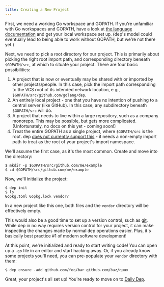 ```yaml
---
title: Creating a New Project
---
```


First, we need a working Go workspace and GOPATH. If you're unfamiliar with Go workspaces and GOPATH, have a look at [the language documentation](https://golang.org/doc/code.html#Organization) and get your local workspace set up. (dep's model could eventually lead to being able to work without GOPATH, but we're not there yet.)

Next, we need to pick a root directory for our project. This is primarily about picking the right root import path, and corresponding directory beneath `$GOPATH/src`, at which to situate your project. There are four basic possibilities:

1. A project that is now or eventually may be shared with or imported by other projects/people. In this case, pick the import path corresponding to the VCS root of its intended network location, e.g., `$GOPATH/src/github.com/golang/dep`.
2. An entirely local project - one that you have no intention of pushing to a central server (like GitHub). In this case, any subdirectory beneath `$GOPATH/src` will do.
3. A project that needs to live within a large repository, such as a company monorepo. This may be possible, but gets more complicated. (Unfortunately, no docs on this yet - coming soon!)
4. Treat the entire GOPATH as a single project, where `$GOPATH/src` is the root. dep [does not currently support this](https://github.com/golang/dep/issues/417) - it needs a non-empty import path to treat as the root of your project's import namespace.

We'll assume the first case, as it's the most common. Create and move into the directory:

```
$ mkdir -p $GOPATH/src/github.com/me/example
$ cd $GOPATH/src/github.com/me/example
```

Now, we'll initialize the project:

```
$ dep init
$ ls
Gopkg.toml Gopkg.lock vendor/
```

In a new project like this one, both files and the `vendor` directory will be effectively empty.

This would also be a good time to set up a version control, such as [git](https://git-scm.com/). While dep in no way requires version control for your project, it can make inspecting the changes made by normal dep operations easier. Plus, it's basically best practice #1 of modern software development!

At this point, we're initialized and ready to start writing code! You can open up a `.go` file in an editor and start hacking away. Or, if you already know some projects you'll need, you can pre-populate your `vendor` directory with them:

```
$ dep ensure -add github.com/foo/bar github.com/baz/quux
```

Great, your project's all set up! You're ready to move on to [Daily Dep](daily-dep.md).